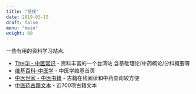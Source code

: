 ```yaml
---
title: "链接"
date: 2019-03-15
draft: false
menu: "main"
weight: 60
---
```


一些有用的资料学习站点.

* [TheQi - 中医常识](http://www.theqi.com/simplified/cmed/cmed_top.html)	- 资料丰富的一个台湾站,含基础理论/中药概论/分科概要等
* [维基百科-中医学](http://zh.wikipedia.org/wiki/%E4%B8%AD%E5%8C%BB%E5%AD%A6) - 中医学维基首页
* [中医世家 - 中医书籍](http://www.zysj.com.cn/lilunshuji/index.html) - 古籍在线阅读和中药查询较方便
* [中医药古籍文本](http://github.com/xiaopangxia/TCM-Ancient-Books) - 近700项古籍文本
